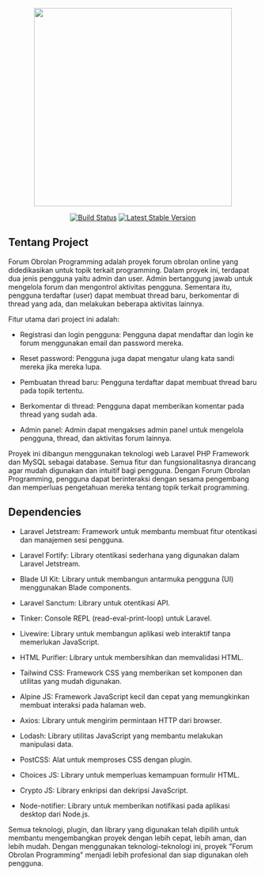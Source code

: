 <p align="center"><a href="https://laravel.com" target="_blank"><img src="https://user-images.githubusercontent.com/83684256/213665373-92c29982-68ee-4d0d-9e64-f2943fafee21.png" width="400"></a></p>

<p align="center">
<a href="https://travis-ci.org/laravel/framework"><img src="https://travis-ci.org/laravel/framework.svg" alt="Build Status"></a>
<a href="https://packagist.org/packages/laravel/framework"><img src="https://img.shields.io/packagist/v/laravel/framework" alt="Latest Stable Version"></a>
</p>

## Tentang Project

Forum Obrolan Programming adalah proyek forum obrolan online yang didedikasikan untuk topik terkait programming. Dalam proyek ini, terdapat dua jenis pengguna yaitu admin dan user. Admin bertanggung jawab untuk mengelola forum dan mengontrol aktivitas pengguna. Sementara itu, pengguna terdaftar (user) dapat membuat thread baru, berkomentar di thread yang ada, dan melakukan beberapa aktivitas lainnya.

Fitur utama dari project ini adalah:

-   Registrasi dan login pengguna: Pengguna dapat mendaftar dan login ke forum menggunakan email dan password mereka.

-   Reset password: Pengguna juga dapat mengatur ulang kata sandi mereka jika mereka lupa.

-   Pembuatan thread baru: Pengguna terdaftar dapat membuat thread baru pada topik tertentu.

-   Berkomentar di thread: Pengguna dapat memberikan komentar pada thread yang sudah ada.

-   Admin panel: Admin dapat mengakses admin panel untuk mengelola pengguna, thread, dan aktivitas forum lainnya.

Proyek ini dibangun menggunakan teknologi web Laravel PHP Framework dan MySQL sebagai database. Semua fitur dan fungsionalitasnya dirancang agar mudah digunakan dan intuitif bagi pengguna. Dengan Forum Obrolan Programming, pengguna dapat berinteraksi dengan sesama pengembang dan memperluas pengetahuan mereka tentang topik terkait programming.

## Dependencies

-   Laravel Jetstream: Framework untuk membantu membuat fitur otentikasi dan manajemen sesi pengguna.

-   Laravel Fortify: Library otentikasi sederhana yang digunakan dalam Laravel Jetstream.

-   Blade UI Kit: Library untuk membangun antarmuka pengguna (UI) menggunakan Blade components.

-   Laravel Sanctum: Library untuk otentikasi API.

-   Tinker: Console REPL (read-eval-print-loop) untuk Laravel.

-   Livewire: Library untuk membangun aplikasi web interaktif tanpa memerlukan JavaScript.

-   HTML Purifier: Library untuk membersihkan dan memvalidasi HTML.

-   Tailwind CSS: Framework CSS yang memberikan set komponen dan utilitas yang mudah digunakan.

-   Alpine JS: Framework JavaScript kecil dan cepat yang memungkinkan membuat interaksi pada halaman web.

-   Axios: Library untuk mengirim permintaan HTTP dari browser.

-   Lodash: Library utilitas JavaScript yang membantu melakukan manipulasi data.

-   PostCSS: Alat untuk memproses CSS dengan plugin.

-   Choices JS: Library untuk memperluas kemampuan formulir HTML.

-   Crypto JS: Library enkripsi dan dekripsi JavaScript.

-   Node-notifier: Library untuk memberikan notifikasi pada aplikasi desktop dari Node.js.

Semua teknologi, plugin, dan library yang digunakan telah dipilih untuk membantu mengembangkan proyek dengan lebih cepat, lebih aman, dan lebih mudah. Dengan menggunakan teknologi-teknologi ini, proyek "Forum Obrolan Programming" menjadi lebih profesional dan siap digunakan oleh pengguna.
